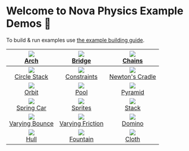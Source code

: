 # Welcome to Nova Physics Example Demos 👋
To build & run examples use [the example building guide](https://github.com/kadir014/nova-physics/blob/main/BUILDING.md#running-nova-physics-example-demos).

| <img src="https://raw.githubusercontent.com/kadir014/nova-physics/main/examples/assets/example_arch.png"><br> [Arch](https://github.com/kadir014/nova-physics/blob/main/examples/arch.c) | <img src="https://raw.githubusercontent.com/kadir014/nova-physics/main/examples/assets/example_bridge.png"> <br>  [Bridge](https://github.com/kadir014/nova-physics/blob/main/examples/bridge.c) | <img src="https://raw.githubusercontent.com/kadir014/nova-physics/main/examples/assets/example_chains.png"> <br>  [Chains](https://github.com/kadir014/nova-physics/blob/main/examples/chains.c) |
| :---: | :---: | :---: |
| <img src="https://raw.githubusercontent.com/kadir014/nova-physics/main/examples/assets/example_circle_stack.png"> <br> [Circle Stack](https://github.com/kadir014/nova-physics/blob/main/examples/circle_stack.c) | <img src="https://raw.githubusercontent.com/kadir014/nova-physics/main/examples/assets/example_springs.png"> <br> [Constraints](https://github.com/kadir014/nova-physics/blob/main/examples/constraints.c) | <img src="https://raw.githubusercontent.com/kadir014/nova-physics/main/examples/assets/example_newtonscradle.png"> <br> [Newton's Cradle](https://github.com/kadir014/nova-physics/blob/main/examples/newtons_cradle.c) |
| <img src="https://raw.githubusercontent.com/kadir014/nova-physics/main/examples/assets/example_orbit.png"> <br> [Orbit](https://github.com/kadir014/nova-physics/blob/main/examples/orbit.c) | <img src="https://raw.githubusercontent.com/kadir014/nova-physics/main/examples/assets/example_pool.png"> <br> [Pool](https://github.com/kadir014/nova-physics/blob/main/examples/pool.c) | <img src="https://raw.githubusercontent.com/kadir014/nova-physics/main/examples/assets/example_pyramid.png"> <br> [Pyramid](https://github.com/kadir014/nova-physics/blob/main/examples/pyramid.c) |
| <img src="https://raw.githubusercontent.com/kadir014/nova-physics/main/examples/assets/example_spring_car.png"> <br> [Spring Car](https://github.com/kadir014/nova-physics/blob/main/examples/spring_car.c) | <img src="https://raw.githubusercontent.com/kadir014/nova-physics/main/examples/assets/example_sprites.png"> <br> [Sprites](https://github.com/kadir014/nova-physics/blob/main/examples/sprites.c) | <img src="https://raw.githubusercontent.com/kadir014/nova-physics/main/examples/assets/example_stack.png"> <br> [Stack](https://github.com/kadir014/nova-physics/blob/main/examples/stack.c) |
| <img src="https://raw.githubusercontent.com/kadir014/nova-physics/main/examples/assets/example_vbounce.png"> <br> [Varying Bounce](https://github.com/kadir014/nova-physics/blob/main/examples/varying_bounce.c) | <img src="https://raw.githubusercontent.com/kadir014/nova-physics/main/examples/assets/example_vfriction.png"> <br> [Varying Friction](https://github.com/kadir014/nova-physics/blob/main/examples/varying_friction.c) | <img src="https://raw.githubusercontent.com/kadir014/nova-physics/main/examples/assets/example_domino.png"> <br> [Domino](https://github.com/kadir014/nova-physics/blob/main/examples/domino.c) |
| <img src="https://raw.githubusercontent.com/kadir014/nova-physics/main/examples/assets/hull.png"> <br> [Hull](https://github.com/kadir014/nova-physics/blob/main/examples/hull.c) | <img src="https://raw.githubusercontent.com/kadir014/nova-physics/main/examples/assets/example_fountain.png"> <br> [Fountain](https://github.com/kadir014/nova-physics/blob/main/examples/fountain.c) | <img src="https://raw.githubusercontent.com/kadir014/nova-physics/main/examples/assets/example_cloth.png"> <br> [Cloth](https://github.com/kadir014/nova-physics/blob/main/examples/cloth.c) |